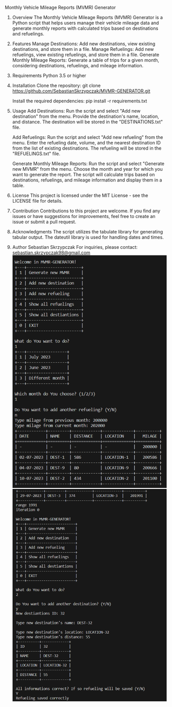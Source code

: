 

Monthly Vehicle Mileage Reports (MVMR) Generator


1. Overview
    The Monthly Vehicle Mileage Reports (MVMR) Generator is a Python script that helps users manage their vehicle mileage data and generate monthly reports with        calculated trips based on destinations and refuelings.

2. Features
    Manage Destinations: Add new destinations, view existing destinations, and store them in a file.
    Manage Refuelings: Add new refuelings, view existing refuelings, and store them in a file.
    Generate Monthly Mileage Reports: Generate a table of trips for a given month, considering destinations, refuelings, and mileage information.

3. Requirements
    Python 3.5 or higher

4. Installation
    Clone the repository:
      git clone https://github.com/SebastianSkrzypczak/MVMR-GENERATOR.git
    
    Install the required dependencies:
      pip install -r requirements.txt

5. Usage
    Add Destinations:
      Run the script and select "Add new destination" from the menu.
      Provide the destination's name, location, and distance.
      The destination will be stored in the "DESTINATIONS.txt" file.

    Add Refuelings:
      Run the script and select "Add new refueling" from the menu.
      Enter the refueling date, volume, and the nearest destination ID from the list of existing destinations.
      The refueling will be stored in the "REFUELINGS.txt" file.
   
    Generate Monthly Mileage Reports:
      Run the script and select "Generate new MVMR" from the menu.
      Choose the month and year for which you want to generate the report.
      The script will calculate trips based on destinations, refuelings, and mileage information and display them in a table.

6. License
    This project is licensed under the MIT License - see the LICENSE file for details.

7. Contribution
    Contributions to this project are welcome. If you find any issues or have suggestions for improvements, feel free to create an issue or submit a pull request.

8. Acknowledgments
    The script utilizes the tabulate library for generating tabular output.
    The dateutil library is used for handling dates and times.

9. Author
    Sebastian Skrzypczak
    For inquiries, please contact: sebastian.skrzypczak98@gmail.com
![alt text](1.png)
![alt_text](2.png)
